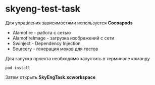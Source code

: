 # skyeng-test-task


Для управления зависимостями используется **Cocoapods**

* Alamofire - работа с сетью
* AlamofireImage - загрузка изображений с сети
* Swinject - Dependency Injection
* Sourcery - генерация моков для тестов

Для запуска проекта необходимо запустить в терминале команду

```
pod install
```

Затем открыть **SkyEngTask.xcworkspace**
